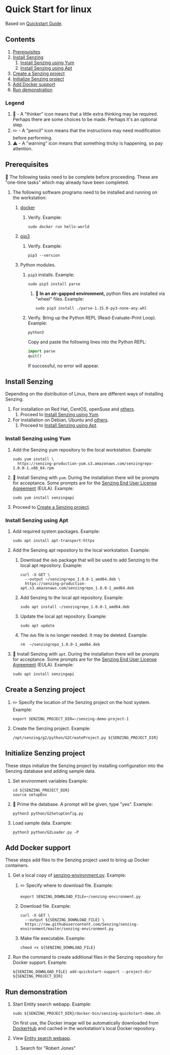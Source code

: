 # Quick Start for linux

Based on
[Quickstart Guide](https://senzing.zendesk.com/hc/en-us/articles/115002408867-Quickstart-Guide).

## Contents

1. [Prerequisites](#prerequisites)
1. [Install Senzing](#install-senzing)
    1. [Install Senzing using Yum](#install-senzing-using-yum)
    1. [Install Senzing using Apt](#install-senzing-using-apt)
1. [Create a Senzing project](#create-a-senzing-project)
1. [Initialize Senzing project](#initialize-senzing-project)
1. [Add Docker support](#add-docker-support)
1. [Run demonstration](#run-demonstration)

### Legend

1. :thinking: - A "thinker" icon means that a little extra thinking may be required.
   Perhaps there are some choices to be made.
   Perhaps it's an optional step.
1. :pencil2: - A "pencil" icon means that the instructions may need modification before performing.
1. :warning: - A "warning" icon means that something tricky is happening, so pay attention.

## Prerequisites

:thinking: The following tasks need to be complete before proceeding.
These are "one-time tasks" which may already have been completed.

1. The following software programs need to be installed and running on the workstation:
    1. [docker](https://github.com/Senzing/knowledge-base/blob/master/HOWTO/install-docker.md)
        1. Verify.
           Example:

            ```console
            sudo docker run hello-world
            ```

    1. [pip3](https://github.com/Senzing/knowledge-base/blob/master/HOWTO/install-pip3.md)
        1. Verify.
           Example:

            ```console
            pip3 --version
            ```

    1. Python modules.

        1. `pip3` installs.
           Example:

            ```console
            sudo pip3 install parse
            ```

            1. :thinking: **In an air-gapped environment,** python files are installed via "wheel" files.
               Example:

                ```console
                sudo pip3 install ./parse-1.15.0-py3-none-any.whl
                ```

        1. Verify.
           Bring up the Python REPL (Read-Evaluate-Print Loop).
           Example:

            ```console
            python3
            ```

           Copy and paste the following lines into the Python REPL:

            ```python
            import parse
            quit()
            ```

           If successful, no error will appear.

## Install Senzing

Depending on the distribution of Linux, there are different ways of installing Senzing.

1. For installation on Red Hat, CentOS, openSuse and
   [others](https://en.wikipedia.org/wiki/List_of_Linux_distributions#RPM-based).
    1. Proceed to [Install Senzing using Yum](#install-senzing-using-yum).
1. For installation on Debian, Ubuntu and
   [others](https://en.wikipedia.org/wiki/List_of_Linux_distributions#Debian-based).
    1. Proceed to [Install Senzing using Apt](#install-senzing-using-apt).

### Install Senzing using Yum

1. Add the Senzing yum repository to the local workstation.
   Example:

    ```console
    sudo yum install \
      https://senzing-production-yum.s3.amazonaws.com/senzingrepo-1.0.0-1.x86_64.rpm
    ```

1. :thinking: Install Senzing with `yum`.
   During the installation there will be prompts for acceptance.
   Some prompts are for the
   [Senzing End User License Agreement](https://senzing.com/end-user-license-agreement/) (EULA).
   Example:

    ```console
    sudo yum install senzingapi
    ```

1. Proceed to [Create a Senzing project](#create-a-senzing-project).

### Install Senzing using Apt

1. Add required system packages.
   Example:

    ```console
    sudo apt install apt-transport-https
    ```

1. Add the Senzing apt repository to the local workstation.
   Example:

    1. Download the `deb` package that will be used to add Senzing to the local apt repository.
       Example:

        ```console
        curl -X GET \
          --output ~/senzingrepo_1.0.0-1_amd64.deb \
          https://senzing-production-apt.s3.amazonaws.com/senzingrepo_1.0.0-1_amd64.deb
        ```

    1. Add Senzing to the local apt repository.
       Example:

        ```console
        sudo apt install ~/senzingrepo_1.0.0-1_amd64.deb
        ```

    1. Update the local apt repository.
       Example:

        ```console
        sudo apt update
        ```

    1. The `deb` file is no longer needed.
       It may be deleted.
       Example:

        ```console
        rm  ~/senzingrepo_1.0.0-1_amd64.deb
        ```

1. :thinking: Install Senzing with `apt`.
   During the installation there will be prompts for acceptance.
   Some prompts are for the
   [Senzing End User License Agreement](https://senzing.com/end-user-license-agreement/) (EULA).
   Example:

    ```console
    sudo apt install senzingapi
    ```

## Create a Senzing project

1. :pencil2: Specify the location of the Senzing project on the host system.
   Example:

    ```console
    export SENZING_PROJECT_DIR=~/senzing-demo-project-1
    ```

1. Create the Senzing project.
   Example:

    ```console
    /opt/senzing/g2/python/G2CreateProject.py ${SENZING_PROJECT_DIR}
    ```

## Initialize Senzing project

These steps initialize the Senzing project by
installing configuration into the Senzing database and adding sample data.

1. Set environment variables
   Example:

    ```console
    cd ${SENZING_PROJECT_DIR}
    source setupEnv
    ```

1. :thinking: Prime the database.
   A prompt will be given, type "yes".
   Example:

    ```console
    python3 python/G2SetupConfig.py
    ```

1. Load sample data.
   Example:

    ```console
    python3 python/G2Loader.py -P
    ```

## Add Docker support

These steps add files to the Senzing project used to bring up Docker containers.

1. Get a local copy of
   [senzing-environment.py](https://raw.githubusercontent.com/Senzing/senzing-environment/master/senzing-environment.py).
   Example:

    1. :pencil2: Specify where to download file.
       Example:

        ```console
        export SENZING_DOWNLOAD_FILE=~/senzing-environment.py
        ```

    1. Download file.
       Example:

        ```console
        curl -X GET \
          --output ${SENZING_DOWNLOAD_FILE} \
          https://raw.githubusercontent.com/Senzing/senzing-environment/master/senzing-environment.py
        ```

    1. Make file executable.
       Example:

        ```console
        chmod +x ${SENZING_DOWNLOAD_FILE}
        ```

1. Run the command to create additional files in the Senzing repository for Docker support.
   Example:

   ```console
   ${SENZING_DOWNLOAD_FILE} add-quickstart-support --project-dir ${SENZING_PROJECT_DIR}
   ```

## Run demonstration

1. Start Entity search webapp.
   Example:

    ```console
    sudo ${SENZING_PROJECT_DIR}/docker-bin/senzing-quickstart-demo.sh
    ```

   On first use, the Docker image will be automatically downloaded from
   [DockerHub](https://hub.docker.com/) and cached in the workstation's local Docker repository.

1. View [Entity search webapp](http://localhost:8251/).
    1. Search for "Robert Jones"
